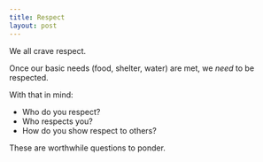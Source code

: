 ```yaml
---
title: Respect
layout: post
---
```

We all crave respect.

Once our basic needs (food, shelter, water) are met, we *need* to be respected.

With that in mind:

  - Who do you respect?
  - Who respects you?
  - How do you show respect to others?

These are worthwhile questions to ponder.

